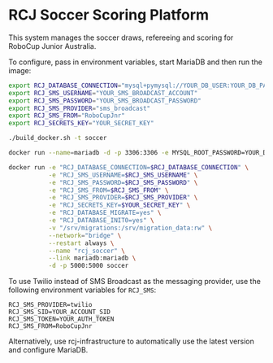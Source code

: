 # RCJ Soccer Scoring Platform

This system manages the soccer draws, refereeing and scoring for RoboCup Junior Australia.

To configure, pass in environment variables, start MariaDB and then run the image:

```bash
export RCJ_DATABASE_CONNECTION="mysql+pymysql://YOUR_DB_USER:YOUR_DB_PASS@mariadb/YOUR_DB_NAME"
export RCJ_SMS_USERNAME="YOUR_SMS_BROADCAST_ACCOUNT"
export RCJ_SMS_PASSWORD="YOUR_SMS_BROADCAST_PASSWORD"
export RCJ_SMS_PROVIDER="sms_broadcast"
export RCJ_SMS_FROM="RoboCupJnr"
export RCJ_SECRETS_KEY="YOUR_SECRET_KEY"

./build_docker.sh -t soccer

docker run --name=mariadb -d -p 3306:3306 -e MYSQL_ROOT_PASSWORD=YOUR_DB_PASS centos/mariadb

docker run -e "RCJ_DATABASE_CONNECTION=$RCJ_DATABASE_CONNECTION" \
           -e "RCJ_SMS_USERNAME=$RCJ_SMS_USERNAME" \
           -e "RCJ_SMS_PASSWORD=$RCJ_SMS_PASSWORD" \
           -e "RCJ_SMS_FROM=$RCJ_SMS_FROM" \
           -e "RCJ_SMS_PROVIDER=$RCJ_SMS_PROVIDER" \
           -e "RCJ_SECRETS_KEY=$YOUR_SECRET_KEY" \
           -e "RCJ_DATABASE_MIGRATE=yes" \
           -e "RCJ_DATABASE_INIT0=yes" \
           -v "/srv/migrations:/srv/migration_data:rw" \
           --network="bridge" \
           --restart always \
           --name "rcj_soccer" \
           --link mariadb:mariadb \
           -d -p 5000:5000 soccer
```

To use Twilio instead of SMS Broadcast as the messaging provider, use the following environment variables for `RCJ_SMS`:
```
RCJ_SMS_PROVIDER=twilio
RCJ_SMS_SID=YOUR_ACCOUNT_SID
RCJ_SMS_TOKEN=YOUR_AUTH_TOKEN
RCJ_SMS_FROM=RoboCupJnr
```

Alternatively, use rcj-infrastructure to automatically use the latest version and configure MariaDB.